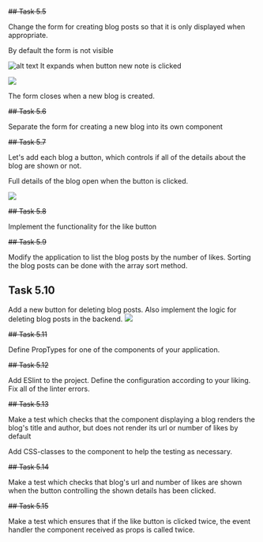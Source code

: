 ~~## Task 5.5~~

Change the form for creating blog posts so that it is only displayed when appropriate.

By default the form is not visible

![alt text](https://fullstackopen.com/static/de4cfabdf46a837f1f0bfdba4fd27d67/5a190/13ae.png)
It expands when button new note is clicked

![](https://fullstackopen.com/static/0cb27abc7b56ba5ecdd7e9d48d325c87/5a190/13be.png)

The form closes when a new blog is created.

~~## Task 5.6~~

Separate the form for creating a new blog into its own component

~~## Task 5.7~~

Let's add each blog a button, which controls if all of the details about the blog are shown or not.

Full details of the blog open when the button is clicked.

![](https://fullstackopen.com/static/b49e9ca45d0582829eed343baad44910/5a190/13ea.png)

~~## Task 5.8~~

Implement the functionality for the like button

~~## Task 5.9~~

Modify the application to list the blog posts by the number of likes. Sorting the blog posts can be done with the array sort method.

## Task 5.10

Add a new button for deleting blog posts. Also implement the logic for deleting blog posts in the backend.
![](https://fullstackopen.com/static/87b7180f1f10ce670af1bc21f50233ec/5a190/14ea.png)

~~## Task 5.11~~

Define PropTypes for one of the components of your application.

~~## Task 5.12~~

Add ESlint to the project. Define the configuration according to your liking. Fix all of the linter errors.

~~## Task 5.13~~

Make a test which checks that the component displaying a blog renders the blog's title and author, but does not render its url or number of likes by default

Add CSS-classes to the component to help the testing as necessary.

~~## Task 5.14~~

Make a test which checks that blog's url and number of likes are shown when the button controlling the shown details has been clicked.

~~## Task 5.15~~

Make a test which ensures that if the like button is clicked twice, the event handler the component received as props is called twice.

